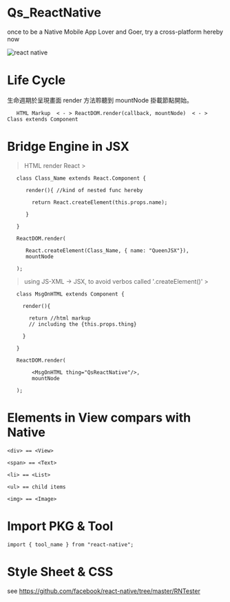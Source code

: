 # Qs_ReactNative
once to be a Native Mobile App Lover and Goer, try a cross-platform hereby now

![react native](https://vincent.fishboneapps.com/images/learning/reactNative/reactnativeday7.png)

# Life Cycle


生命週期於呈現畫面 render 方法聆聽到 mountNode 掛載節點開始。
                          
 
       HTML Markup  < - > ReactDOM.render(callback, mountNode)  < - >  Class extends Component
       

# Bridge Engine in JSX

> HTML render React >

       class Class_Name extends React.Component {
       
          render(){ //kind of nested func hereby
          
            return React.createElement(this.props.name);
          
          }
       
       }
       
       ReactDOM.render(
       
          React.createElement(Class_Name, { name: "QueenJSX"}),
          mountNode
        
       );

> using JS-XML -> JSX, to avoid verbos called '.createElement()' >

       class MsgOnHTML extends Component {
       
         render(){
         
           return //html markup 
           // including the {this.props.thing}
         
         }
       
       }
       
       ReactDOM.render(
       
            <MsgOnHTML thing="QsReactNative"/>,
            mountNode
       
       );
       
# Elements in View compars with Native

    <div> == <View>

    <span> == <Text>

    <li> == <List>

    <ul> == child items

    <img> == <Image>
 
# Import PKG & Tool

    import { tool_name } from "react-native";
    
# Style Sheet & CSS

see <https://github.com/facebook/react-native/tree/master/RNTester>
 
